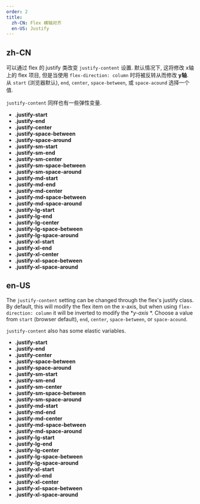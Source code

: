 ```yaml
---
order: 2
title:
  zh-CN: Flex 横轴对齐
  en-US: Justify
---
```


## zh-CN

可以通过 flex 的 justify 类改变 `justify-content` 设置. 默认情况下, 这将修改 x轴 上的 flex 项目, 但是当使用 `flex-direction: column` 时将被反转从而修改 **y轴**. 从 `start` (浏览器默认), `end`, `center`, `space-between`, 或 `space-acound` 选择一个值.

`justify-content` 同样也有一些弹性变量.

* **.justify-start**
* **.justify-end**
* **.justify-center**
* **.justify-space-between**
* **.justify-space-around**
* **.justify-sm-start**
* **.justify-sm-end**
* **.justify-sm-center**
* **.justify-sm-space-between**
* **.justify-sm-space-around**
* **.justify-md-start**
* **.justify-md-end**
* **.justify-md-center**
* **.justify-md-space-between**
* **.justify-md-space-around**
* **.justify-lg-start**
* **.justify-lg-end**
* **.justify-lg-center**
* **.justify-lg-space-between**
* **.justify-lg-space-around**
* **.justify-xl-start**
* **.justify-xl-end**
* **.justify-xl-center**
* **.justify-xl-space-between**
* **.justify-xl-space-around**

## en-US

The `justify-content` setting can be changed through the flex's justify class. By default, this will modify the flex item on the x-axis, but when using `flex-direction: column` it will be inverted to modify the **y-axis* *. Choose a value from `start` (browser default), `end`, `center`, `space-between`, or `space-acound`.

`justify-content` also has some elastic variables.

* **.justify-start**
* **.justify-end**
* **.justify-center**
* **.justify-space-between**
* **.justify-space-around**
* **.justify-sm-start**
* **.justify-sm-end**
* **.justify-sm-center**
* **.justify-sm-space-between**
* **.justify-sm-space-around**
* **.justify-md-start**
* **.justify-md-end**
* **.justify-md-center**
* **.justify-md-space-between**
* **.justify-md-space-around**
* **.justify-lg-start**
* **.justify-lg-end**
* **.justify-lg-center**
* **.justify-lg-space-between**
* **.justify-lg-space-around**
* **.justify-xl-start**
* **.justify-xl-end**
* **.justify-xl-center**
* **.justify-xl-space-between**
* **.justify-xl-space-around**